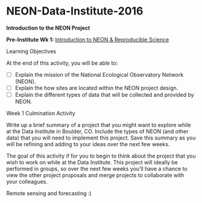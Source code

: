 # NEON-Data-Institute-2016

__Introduction to the NEON Project__


__Pre-Institute Wk 1:__ [Introduction to NEON & Reproducible Science](http://neon-workwithdata.github.io/neon-data-institute-2016/tutorial-series/pre-institute1/intro-to-neon)

Learning Objectives

At the end of this activity, you will be able to:

- [ ] Explain the mission of the National Ecological Observatory Network (NEON).
- [ ] Explain the how sites are located within the NEON project design.
- [ ] Explain the different types of data that will be collected and provided by NEON.

Week 1 Culmination Activity

Write up a brief summary of a project that you might want to explore while at the Data Institute in Boulder, CO. Include the types of NEON (and other data) that you will need to implement this project. Save this summary as you will be refining and adding to your ideas over the next few weeks.

The goal of this activity if for you to begin to think about the project that you wish to work on while at the Data Institute. This project will ideally be performed in groups, so over the next few weeks you’ll have a chance to view the other project proposals and merge projects to collaborate with your colleagues.

Remote sensing and forecasting :)
